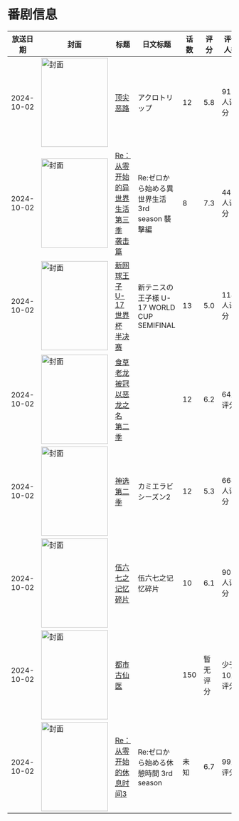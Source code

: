 # 番剧信息

|放送日期|封面|标题|日文标题|话数|评分|评分人数|
|---|---|---|---|---|---|---|
|2024-10-02|<img src="//lain.bgm.tv/pic/cover/c/41/29/408896_zj44s.jpg" alt="封面" style="width:150px;height:200px;object-fit:cover;">|[顶尖恶路](https://bangumi.tv/subject/408896)|アクロトリップ|12|5.8|911人评分|
|2024-10-02|<img src="//lain.bgm.tv/pic/cover/c/26/d6/425998_dnzr8.jpg" alt="封面" style="width:150px;height:200px;object-fit:cover;">|[Re：从零开始的异世界生活 第三季 袭击篇](https://bangumi.tv/subject/425998)|Re:ゼロから始める異世界生活 3rd season 襲擊編|8|7.3|4452人评分|
|2024-10-02|<img src="//lain.bgm.tv/pic/cover/c/2b/c2/439197_gOUGl.jpg" alt="封面" style="width:150px;height:200px;object-fit:cover;">|[新网球王子 U-17 世界杯 半决赛](https://bangumi.tv/subject/439197)|新テニスの王子様 U-17 WORLD CUP SEMIFINAL|13|5.0|114人评分|
|2024-10-02|<img src="//lain.bgm.tv/pic/cover/c/6e/77/456164_NyNGZ.jpg" alt="封面" style="width:150px;height:200px;object-fit:cover;">|[食草老龙被冠以恶龙之名 第二季](https://bangumi.tv/subject/456164)||12|6.2|64人评分|
|2024-10-02|<img src="//lain.bgm.tv/pic/cover/c/ec/d5/467803_GrwR5.jpg" alt="封面" style="width:150px;height:200px;object-fit:cover;">|[神选 第二季](https://bangumi.tv/subject/467803)|カミエラビ シーズン2|12|5.3|664人评分|
|2024-10-02|<img src="//lain.bgm.tv/pic/cover/c/de/39/491930_HKNkN.jpg" alt="封面" style="width:150px;height:200px;object-fit:cover;">|[伍六七之记忆碎片](https://bangumi.tv/subject/491930)|伍六七之记忆碎片|10|6.1|908人评分|
|2024-10-02|<img src="//lain.bgm.tv/pic/cover/c/dc/ef/514779_SX418.jpg" alt="封面" style="width:150px;height:200px;object-fit:cover;">|[都市古仙医](https://bangumi.tv/subject/514779)||150|暂无评分|少于10人评分|
|2024-10-02|<img src="//lain.bgm.tv/pic/cover/c/74/ea/516311_nJ2j9.jpg" alt="封面" style="width:150px;height:200px;object-fit:cover;">|[Re：从零开始的休息时间3](https://bangumi.tv/subject/516311)|Re:ゼロから始める休憩時間 3rd season|未知|6.7|99人评分|
